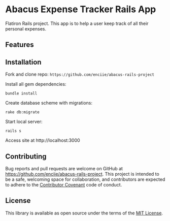 # Abacus Expense Tracker Rails App

Flatiron Rails project. This app is to help a user keep track of all their personal expenses.

## Features


## Installation
Fork and clone repo:
` https://github.com/enciie/abacus-rails-project `

Install all gem dependencies:

` bundle install `

Create database scheme with migrations:

` rake db:migrate `

Start local server:

` rails s `

Access site at http://localhost:3000

## Contributing
Bug reports and pull requests are welcome on GitHub at https://github.com/enciie/abacus-rails-project. This project is intended to be a safe, welcoming space for collaboration, and contributors are expected to adhere to the [Contributor Covenant](http://contributor-covenant.org) code of conduct.

## License

This library is available as open source under the terms of the [MIT License](http://opensource.org/licenses/MIT).
